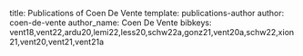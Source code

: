 title: Publications of Coen De Vente
template: publications-author
author: coen-de-vente
author_name: Coen De Vente
bibkeys: vent18,vent22,ardu20,lemi22,less20,schw22a,gonz21,vent20a,schw22,xion21,vent20,vent21,vent21a